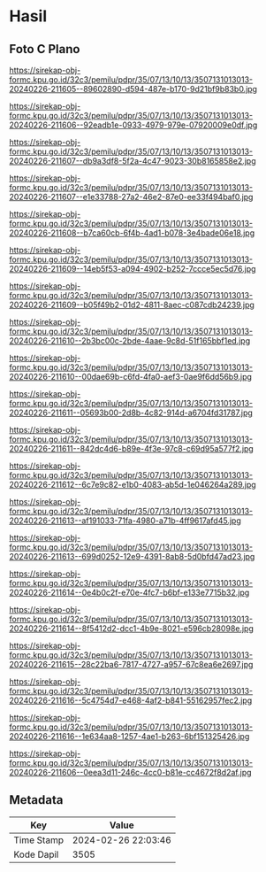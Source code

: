 # Hasil

## Foto C Plano

https://sirekap-obj-formc.kpu.go.id/32c3/pemilu/pdpr/35/07/13/10/13/3507131013013-20240226-211605--89602890-d594-487e-b170-9d21bf9b83b0.jpg

https://sirekap-obj-formc.kpu.go.id/32c3/pemilu/pdpr/35/07/13/10/13/3507131013013-20240226-211606--92eadb1e-0933-4979-979e-07920009e0df.jpg

https://sirekap-obj-formc.kpu.go.id/32c3/pemilu/pdpr/35/07/13/10/13/3507131013013-20240226-211607--db9a3df8-5f2a-4c47-9023-30b8165858e2.jpg

https://sirekap-obj-formc.kpu.go.id/32c3/pemilu/pdpr/35/07/13/10/13/3507131013013-20240226-211607--e1e33788-27a2-46e2-87e0-ee33f494baf0.jpg

https://sirekap-obj-formc.kpu.go.id/32c3/pemilu/pdpr/35/07/13/10/13/3507131013013-20240226-211608--b7ca60cb-6f4b-4ad1-b078-3e4bade06e18.jpg

https://sirekap-obj-formc.kpu.go.id/32c3/pemilu/pdpr/35/07/13/10/13/3507131013013-20240226-211609--14eb5f53-a094-4902-b252-7ccce5ec5d76.jpg

https://sirekap-obj-formc.kpu.go.id/32c3/pemilu/pdpr/35/07/13/10/13/3507131013013-20240226-211609--b05f49b2-01d2-4811-8aec-c087cdb24239.jpg

https://sirekap-obj-formc.kpu.go.id/32c3/pemilu/pdpr/35/07/13/10/13/3507131013013-20240226-211610--2b3bc00c-2bde-4aae-9c8d-51f165bbf1ed.jpg

https://sirekap-obj-formc.kpu.go.id/32c3/pemilu/pdpr/35/07/13/10/13/3507131013013-20240226-211610--00dae69b-c6fd-4fa0-aef3-0ae9f6dd56b9.jpg

https://sirekap-obj-formc.kpu.go.id/32c3/pemilu/pdpr/35/07/13/10/13/3507131013013-20240226-211611--05693b00-2d8b-4c82-914d-a6704fd31787.jpg

https://sirekap-obj-formc.kpu.go.id/32c3/pemilu/pdpr/35/07/13/10/13/3507131013013-20240226-211611--842dc4d6-b89e-4f3e-97c8-c69d95a577f2.jpg

https://sirekap-obj-formc.kpu.go.id/32c3/pemilu/pdpr/35/07/13/10/13/3507131013013-20240226-211612--6c7e9c82-e1b0-4083-ab5d-1e046264a289.jpg

https://sirekap-obj-formc.kpu.go.id/32c3/pemilu/pdpr/35/07/13/10/13/3507131013013-20240226-211613--af191033-71fa-4980-a71b-4ff9617afd45.jpg

https://sirekap-obj-formc.kpu.go.id/32c3/pemilu/pdpr/35/07/13/10/13/3507131013013-20240226-211613--699d0252-12e9-4391-8ab8-5d0bfd47ad23.jpg

https://sirekap-obj-formc.kpu.go.id/32c3/pemilu/pdpr/35/07/13/10/13/3507131013013-20240226-211614--0e4b0c2f-e70e-4fc7-b6bf-e133e7715b32.jpg

https://sirekap-obj-formc.kpu.go.id/32c3/pemilu/pdpr/35/07/13/10/13/3507131013013-20240226-211614--8f5412d2-dcc1-4b9e-8021-e596cb28098e.jpg

https://sirekap-obj-formc.kpu.go.id/32c3/pemilu/pdpr/35/07/13/10/13/3507131013013-20240226-211615--28c22ba6-7817-4727-a957-67c8ea6e2697.jpg

https://sirekap-obj-formc.kpu.go.id/32c3/pemilu/pdpr/35/07/13/10/13/3507131013013-20240226-211616--5c4754d7-e468-4af2-b841-55162957fec2.jpg

https://sirekap-obj-formc.kpu.go.id/32c3/pemilu/pdpr/35/07/13/10/13/3507131013013-20240226-211616--1e634aa8-1257-4ae1-b263-6bf151325426.jpg

https://sirekap-obj-formc.kpu.go.id/32c3/pemilu/pdpr/35/07/13/10/13/3507131013013-20240226-211606--0eea3d11-246c-4cc0-b81e-cc4672f8d2af.jpg


## Metadata

| Key        | Value               |
| ---------- | ------------------- |
| Time Stamp | 2024-02-26 22:03:46 |
| Kode Dapil | 3505                |



